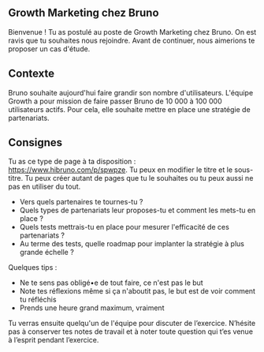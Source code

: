 ## Growth Marketing chez Bruno

Bienvenue ! Tu as postulé au poste de Growth Marketing chez Bruno. On est ravis que tu souhaites nous rejoindre. Avant de continuer, nous aimerions te proposer un cas d'étude.

## Contexte
Bruno souhaite aujourd'hui faire grandir son nombre d'utilisateurs. L'équipe Growth a pour mission de faire passer Bruno de 10 000 à 100 000 utilisateurs actifs. Pour cela, elle souhaite mettre en place une stratégie de partenariats.

## Consignes
Tu as ce type de page à ta disposition : https://www.hibruno.com/p/spwpze. Tu peux en modifier le titre et le sous-titre. Tu peux créer autant de pages que tu le souhaites ou tu peux aussi ne pas en utiliser du tout.
- Vers quels partenaires te tournes-tu ?
- Quels types de partenariats leur proposes-tu et comment les mets-tu en place ?
- Quels tests mettrais-tu en place pour mesurer l'efficacité de ces partenariats ?
- Au terme des tests, quelle roadmap pour implanter la stratégie à plus grande échelle ?

Quelques tips :
- Ne te sens pas obligé•e de tout faire, ce n'est pas le but
- Note tes réflexions même si ça n'aboutit pas, le but est de voir comment tu réfléchis
- Prends une heure grand maximum, vraiment

Tu verras ensuite quelqu'un de l'équipe pour discuter de l’exercice. N’hésite pas à conserver tes notes de travail et à noter toute question qui t’es venue à l’esprit pendant l’exercice.
